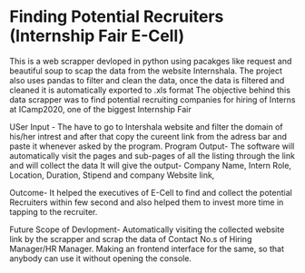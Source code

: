# Finding Potential Recruiters (Internship Fair E-Cell)
This is a web scrapper devloped in python using pacakges like request and beautiful soup to scap the data from the website Internshala. 
The project also uses pandas to filter and clean the data, once the data is filtered and cleaned it is automatically exported to .xls format 
The objective behind this data scrapper was to find potential recruiting companies for hiring of Interns at ICamp2020, one of the biggest Internship Fair

USer Input -
The have to go to Intershala website and filter the domain of his/her intrest and after that copy the cureent link from the adress bar and paste it whenever asked by the program.
Program Output-
The software will automatically visit the pages and sub-pages of all the listing through the link and will collect the data
It will give the output- Company Name, Intern Role, Location, Duration, Stipend and company Website link,

Outcome-
It helped the executives of E-Cell to find and collect the potential Recruiters within few second and also helped them to invest more time in tapping to the recruiter.

Future Scope of Devlopment-
Automatically visiting the collected website link by the scrapper and scrap the data of Contact No.s of Hiring Manager/HR Manager.
Making an frontend interface for the same, so that anybody can use it without opening the console.
